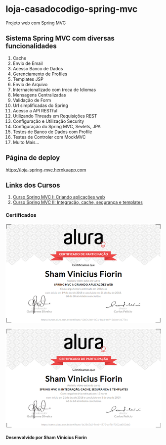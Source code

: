 # loja-casadocodigo-spring-mvc
Projeto web com Spring MVC

## Sistema Spring MVC com diversas funcionalidades

1. Cache
2. Envio de Email
3. Acesso Banco de Dados
4. Gerenciamento de Profiles
5. Templates JSP
6. Envio de Arquivo
7. Internacionalizado com troca de Idiomas
8. Mensagens Centralizadas
9. Validação de Form
10. Url simplificadas do Spring
11. Acesso a API RESTful
12. Utilizando Threads em Requisições REST
13. Configuração e Utilização Security
14. Configuração do Spring MVC, Sevlets, JPA
15. Testes de Banco de Dados com Profile
16. Testes de Controler com MockMVC
17. Muito Mais...

## Página de deploy
https://loja-spring-mvc.herokuapp.com

## Links dos Cursos
1. [Curso Spring MVC I: Criando aplicações web](https://cursos.alura.com.br/course/spring-mvc-1-criando-aplicacoes-web)
2. [Curso Spring MVC II: Integração, cache, segurança e templates](https://cursos.alura.com.br/course/springmvc-2-integracao-cache-seguranca-e-templates)

### Certificados
![alt text](https://raw.githubusercontent.com/skatesham/loja-casadocodigo-spring-mvc/master/src/main/webapp/resources/imagens/Certificado%20-%20Spring%20MVC%20I.png)  

![alt text](https://raw.githubusercontent.com/skatesham/loja-casadocodigo-spring-mvc/master/src/main/webapp/resources/imagens/Certificado%20Spring%20MVC%20II.png)

#### Desenvolvido por Sham Vinicius Fiorin
